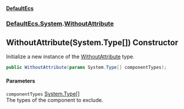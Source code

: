 #### [DefaultEcs](./index.md 'index')
### [DefaultEcs.System](./DefaultEcs-System.md 'DefaultEcs.System').[WithoutAttribute](./DefaultEcs-System-WithoutAttribute.md 'DefaultEcs.System.WithoutAttribute')
## WithoutAttribute(System.Type[]) Constructor
Initialize a new instance of the [WithoutAttribute](./DefaultEcs-System-WithoutAttribute.md 'DefaultEcs.System.WithoutAttribute') type.  
```csharp
public WithoutAttribute(params System.Type[] componentTypes);
```
#### Parameters
<a name='DefaultEcs-System-WithoutAttribute-WithoutAttribute(System-Type--)-componentTypes'></a>
`componentTypes` [System.Type](https://docs.microsoft.com/en-us/dotnet/api/System.Type 'System.Type')[[]](https://docs.microsoft.com/en-us/dotnet/api/System.Array 'System.Array')  
The types of the component to exclude.  
  
